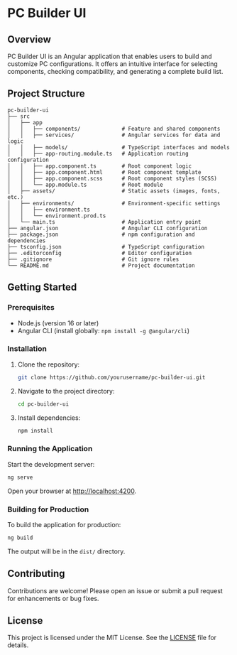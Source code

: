# PC Builder UI

## Overview
PC Builder UI is an Angular application that enables users to build and customize PC configurations. It offers an intuitive interface for selecting components, checking compatibility, and generating a complete build list.

## Project Structure

```
pc-builder-ui
├── src
│   ├── app
│   │   ├── components/             # Feature and shared components
│   │   ├── services/               # Angular services for data and logic
│   │   ├── models/                 # TypeScript interfaces and models
│   │   ├── app-routing.module.ts   # Application routing configuration
│   │   ├── app.component.ts        # Root component logic
│   │   ├── app.component.html      # Root component template
│   │   ├── app.component.scss      # Root component styles (SCSS)
│   │   └── app.module.ts           # Root module
│   ├── assets/                     # Static assets (images, fonts, etc.)
│   ├── environments/               # Environment-specific settings
│   │   ├── environment.ts
│   │   └── environment.prod.ts
│   └── main.ts                     # Application entry point
├── angular.json                    # Angular CLI configuration
├── package.json                    # npm configuration and dependencies
├── tsconfig.json                   # TypeScript configuration
├── .editorconfig                   # Editor configuration
├── .gitignore                      # Git ignore rules
└── README.md                       # Project documentation
```

## Getting Started

### Prerequisites
- Node.js (version 16 or later)
- Angular CLI (install globally: `npm install -g @angular/cli`)

### Installation
1. Clone the repository:
   ```sh
   git clone https://github.com/yourusername/pc-builder-ui.git
   ```
2. Navigate to the project directory:
   ```sh
   cd pc-builder-ui
   ```
3. Install dependencies:
   ```sh
   npm install
   ```

### Running the Application
Start the development server:
```sh
ng serve
```
Open your browser at [http://localhost:4200](http://localhost:4200).

### Building for Production
To build the application for production:
```sh
ng build
```
The output will be in the `dist/` directory.

## Contributing
Contributions are welcome! Please open an issue or submit a pull request for enhancements or bug fixes.

## License
This project is licensed under the MIT License. See the [LICENSE](LICENSE) file for details.